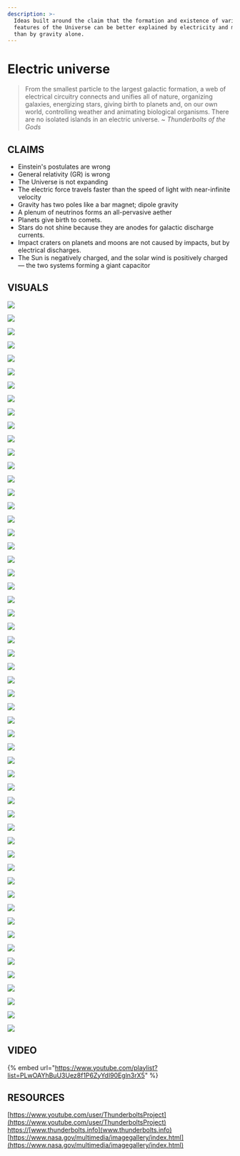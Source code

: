 ```yaml
---
description: >-
  Ideas built around the claim that the formation and existence of various
  features of the Universe can be better explained by electricity and magnetism
  than by gravity alone.
---
```


# Electric universe

> From the smallest particle to the largest galactic formation, a web of electrical circuitry connects and unifies all of nature, organizing galaxies, energizing stars, giving birth to planets and, on our own world, controlling weather and animating biological organisms. There are no isolated islands in an electric universe. ~ _Thunderbolts of the Gods_

## CLAIMS

* Einstein's postulates are wrong
* General relativity \(GR\) is wrong
* The Universe is not expanding
* The electric force travels faster than the speed of light with near-infinite velocity
* Gravity has two poles like a bar magnet; dipole gravity
* A plenum of neutrinos forms an all-pervasive aether
* Planets give birth to comets.
* Stars do not shine because they are anodes for galactic discharge currents.
* Impact craters on planets and moons are not caused by impacts, but by electrical discharges.
* The Sun is negatively charged, and the solar wind is positively charged — the two systems forming a giant capacitor

## VISUALS                                                

![](.gitbook/assets/eu_space55.jpg)

![](.gitbook/assets/eu_space51.jpg)

![](.gitbook/assets/eu_space56.jpg)

![](.gitbook/assets/eu_space52.jpg)

![](.gitbook/assets/eu_space50.jpg)

![](.gitbook/assets/eu_space49.jpg)

![](.gitbook/assets/eu_space48.jpg)

![](.gitbook/assets/eu_space47.jpg)

![](.gitbook/assets/eu_space46.jpg)

![](.gitbook/assets/eu_space45.jpg)

![](.gitbook/assets/eu_space44.jpg)

![](.gitbook/assets/eu_space43.jpg)

![](.gitbook/assets/eu_space41.jpg)

![](.gitbook/assets/eu_space40.jpg)

![](.gitbook/assets/eu_space39.jpg)

![](.gitbook/assets/eu_space38.jpg)

![](.gitbook/assets/eu_space37.jpg)

![](.gitbook/assets/eu_space36.jpg)

![](.gitbook/assets/eu_space31.jpg)

![](.gitbook/assets/eu_space29.jpg)

![](.gitbook/assets/eu_space28.jpg)

![](.gitbook/assets/eu_space27.jpg)

![](.gitbook/assets/eu_space26.jpg)

![](.gitbook/assets/eu_space25.jpg)

![](.gitbook/assets/eu_space24.jpg)

![](.gitbook/assets/eu_space22.jpg)

![](.gitbook/assets/eu_space19.jpg)

![](.gitbook/assets/eu_space18.jpg)

![](.gitbook/assets/eu_space17.jpg)

![](.gitbook/assets/eu_space16.jpg)

![](.gitbook/assets/eu_space15.jpg)

![](.gitbook/assets/eu_space14.jpg)

![](.gitbook/assets/eu_space13.jpg)

![](.gitbook/assets/eu_space12.jpg)

![](.gitbook/assets/eu_space11.jpg)

![](.gitbook/assets/eu_space10.jpg)

![](.gitbook/assets/eu_space9.jpg)

![](.gitbook/assets/eu_space8.jpg)

![](.gitbook/assets/eu_space7.jpg)

![](.gitbook/assets/eu_space57.jpg)

![](.gitbook/assets/eu_space54.jpg)

![](.gitbook/assets/eu_space53.jpg)

![](.gitbook/assets/eu_space42.jpg)

![](.gitbook/assets/eu_space35.jpg)

![](.gitbook/assets/eu_space34.jpg)

![](.gitbook/assets/eu_space33.jpg)

![](.gitbook/assets/eu_space32.jpg)

![](.gitbook/assets/eu_space30.jpg)

![](.gitbook/assets/eu_space23.jpg)

![](.gitbook/assets/eu_space21.jpg)

![](.gitbook/assets/eu_space20.jpg)

![](.gitbook/assets/eu_space4.jpg)

![](.gitbook/assets/eu_space3.jpg)

![](.gitbook/assets/eu_space2.jpg)

![](.gitbook/assets/eu_space1.jpg)

## VIDEO

{% embed url="https://www.youtube.com/playlist?list=PLwOAYhBuU3Uez8f1P6ZyYdI90Egln3rX5" %}

## RESOURCES

[https://www.youtube.com/user/ThunderboltsProject](https://www.youtube.com/user/ThunderboltsProject)  
[https://](https://www.youtube.com/user/ThunderboltsProject)[www.thunderbolts.info](www.thunderbolts.info)  
[https://www.nasa.gov/multimedia/imagegallery/index.html](https://www.nasa.gov/multimedia/imagegallery/index.html)  


